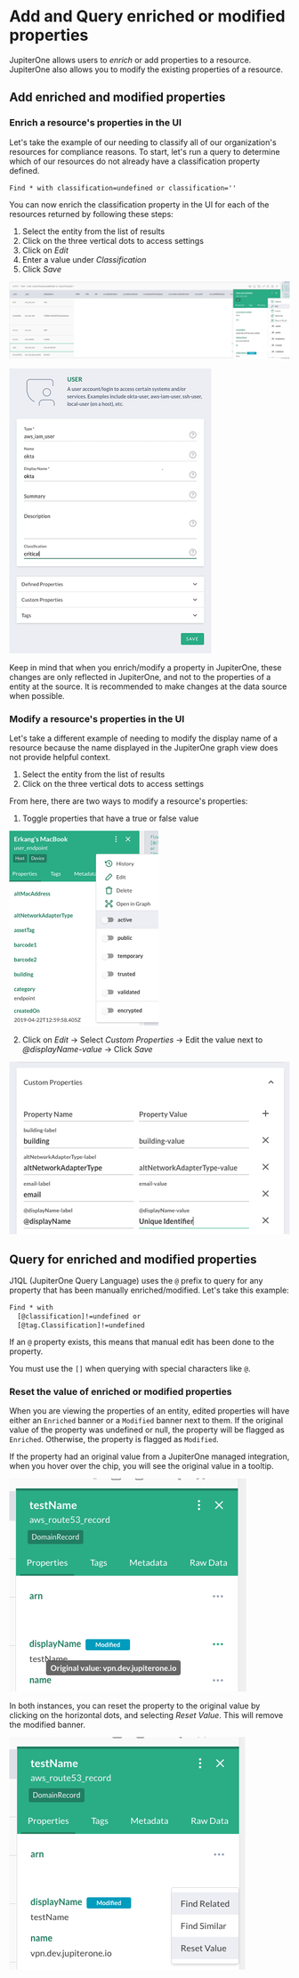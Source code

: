 # Add and Query enriched or modified properties 

JupiterOne allows users to *enrich* or add properties to a resource. JupiterOne also allows you to modify the existing properties of a resource. 

## Add enriched and modified properties

### Enrich a resource's properties in the UI

Let's take the example of our needing to classify all of our organization's resources for compliance reasons. To start, let's run a query to determine which of our resources do not already have a classification property defined.

```j1ql
Find * with classification=undefined or classification=''
```

You can now enrich the classification property in the UI for each of the resources returned by following these steps:

1. Select the entity from the list of results
2. Click on the three vertical dots to access settings
3. Click on *Edit*
4. Enter a value under *Classification*
5. Click *Save*

![enrich-modify-edit](../assets/enrich-modify-edit.png)

![enrich-modify-edit-page](../assets/enrich-modify-edit-page.png)

Keep in mind that when you enrich/modify a property in JupiterOne, these changes are only reflected in JupiterOne, and not to the properties of a entity at the source. It is recommended to make changes at the data source when possible.

### Modify a resource's properties in the UI

Let's take a different example of needing to modify the display name of a resource because the name displayed in the JupiterOne graph view does not provide helpful context.

1. Select the entity from the list of results
2. Click on the three vertical dots to access settings

From here, there are two ways to modify a resource's properties:

1. Toggle properties that have a true or false value

![enrich-modify-edit-toggles](../assets/enrich-modify-edit-toggles.png)

2. Click on *Edit* -> Select *Custom Properties* -> Edit the value next to *@displayName-value* -> Click *Save*

![enrich-modify-edit-page-custom-props](../assets/enrich-modify-edit-page-custom-props.png)

## Query for enriched and modified properties

J1QL (JupiterOne Query Language) uses the `@` prefix to query for any property that has been manually enriched/modified. Let's take this example:

```j1ql
Find * with 
  [@classification]!=undefined or 
  [@tag.Classification]!=undefined
```

If an `@` property exists, this means that manual edit has been done to the property.

You must use the `[]`  when querying with special characters like `@`.

### Reset the value of enriched or modified properties

When you are viewing the properties of an entity, edited properties will have either an `Enriched` banner or a `Modified` banner next to them. If the original value of the property was undefined or null, the property will be flagged as `Enriched`. Otherwise, the property is flagged as `Modified`.

If the property had an original value from a JupiterOne managed integration, when you hover over the chip, you will see the original value in a tooltip.

![enrich-modify-edit-modified-banner](../assets/enrich-modify-edit-modified-banner.png)

In both instances, you can reset the property to the original value by clicking on the horizontal dots, and selecting *Reset Value*. This will remove the modified banner.

![enrich-modify-edit-reset-value](../assets/enrich-modify-edit-reset-value.png)


